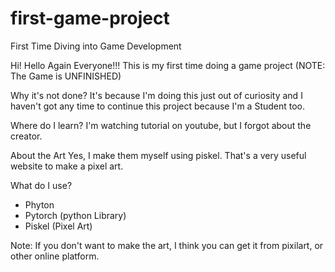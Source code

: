 # first-game-project
First Time Diving into Game Development

Hi! Hello Again Everyone!!!
This is my first time doing a game project (NOTE: The Game is UNFINISHED)

Why it's not done?
It's because I'm doing this just out of curiosity and I haven't got any time to continue this project 
because I'm a Student too.


Where do I learn?
I'm watching tutorial on youtube, but I forgot about the creator.

About the Art
Yes, I make them myself using piskel. That's a very useful website to make a pixel art.

What do I use?
- Phyton
- Pytorch (python Library)
- Piskel (Pixel Art)

Note: If you don't want to make the art, I think you can get it from pixilart, or other online platform.
